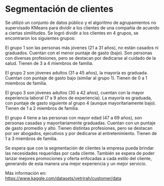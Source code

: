 # Segmentación de clientes
Se utilizó un conjunto de datos público y el algoritmo de agrupamientos no supervisado KMeans para dividir a los clientes de una compañía de acuerdo a ciertas similitudes. Se logró dividir a los clientes en 4 grupos, se encontraron los siguientes grupos:

El grupo 1 son las personas más jóvenes (21 a 31 años), no están casados ni graduados. Cuentan con el menor puntaje de gasto (bajo). Son personas con diversas profesiones, pero se destacan por dedicarse al cuidado de la salud. Tienen de 3 a 4 miembros de familia.

El grupo 2 son jóvenes adultos (31 a 45 años), la mayoría es graduada. Cuentan con puntaje de gasto bajo (similar al grupo 1). Tienen de 0 a 1 miembros de familia.

El grupo 3 son jóvenes adultos (30 a 42 años), cuentan con la mayor experiencia laboral (7 a 9 años de experiencia). La mayoría es graduada, con puntaje de gasto siguiente al grupo 4 (aunque mayoritariamente bajo). Tienen de 1 a 2 miembros de familia.

El grupo 4 tiene a las personas con mayor edad (47 a 69 años), son personas casadas y mayoritariamente graduadas. Cuentan con un puntaje de gasto promedio y alto. Tienen distintas profesiones, pero se destacan por ser abogados, ejecutivos y por dedicarse al entretenimiento. Tienen de 1 a 3 miembros de familia.

Se espera que con la segmentación de clientes la empresa pueda brindar las necesidades requeridas por cada cliente. También se espera de poder lanzar mejores promociones y oferta enfocadas a cada estilo del cliente, generando de esta manera una mejor experiencia y un mejor servicio.

Más información en: https://www.kaggle.com/datasets/vetrirah/customer/data

